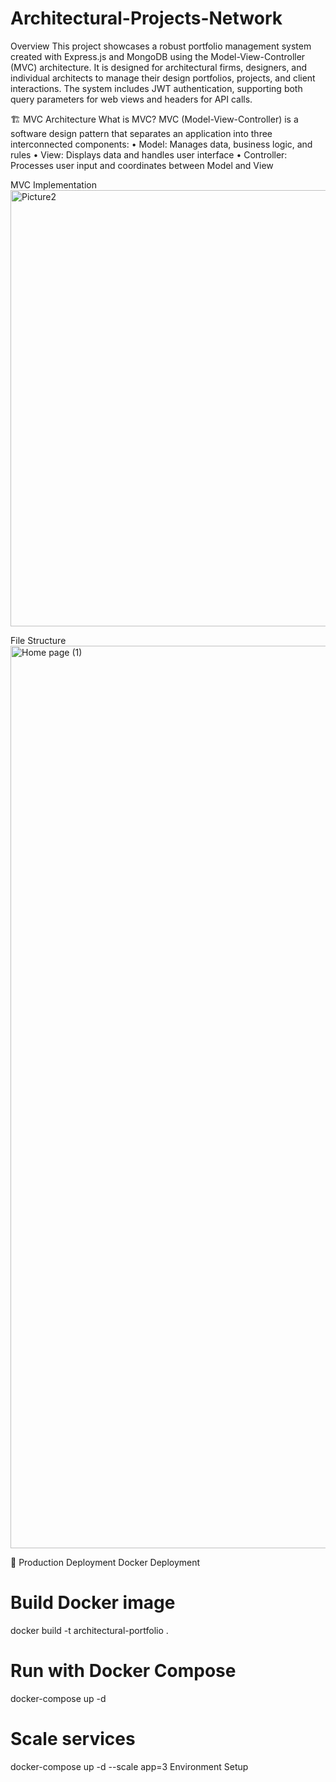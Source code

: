 # Architectural-Projects-Network

Overview
This project showcases a robust portfolio management system created with Express.js and MongoDB using the Model-View-Controller (MVC) architecture. It is designed for architectural firms, designers, and individual architects to manage their design portfolios, projects, and client interactions. The system includes JWT authentication, supporting both query parameters for web views and headers for API calls.

🏗️ MVC Architecture
What is MVC?
MVC (Model-View-Controller) is a software design pattern that separates an application into three interconnected components:
•	Model: Manages data, business logic, and rules
•	View: Displays data and handles user interface
•	Controller: Processes user input and coordinates between Model and View

MVC Implementation
<img width="900" height="698" alt="Picture2" src="https://github.com/user-attachments/assets/6e4360b5-82dc-4e64-964d-0708b642fde5" />

File Structure
<img width="2229" height="1444" alt="Home page (1)" src="c:\Users\salma\Downloads\File structure.png" />

🚀 Production Deployment
Docker Deployment
# Build Docker image
docker build -t architectural-portfolio .

# Run with Docker Compose
docker-compose up -d

# Scale services
docker-compose up -d --scale app=3
Environment Setup













